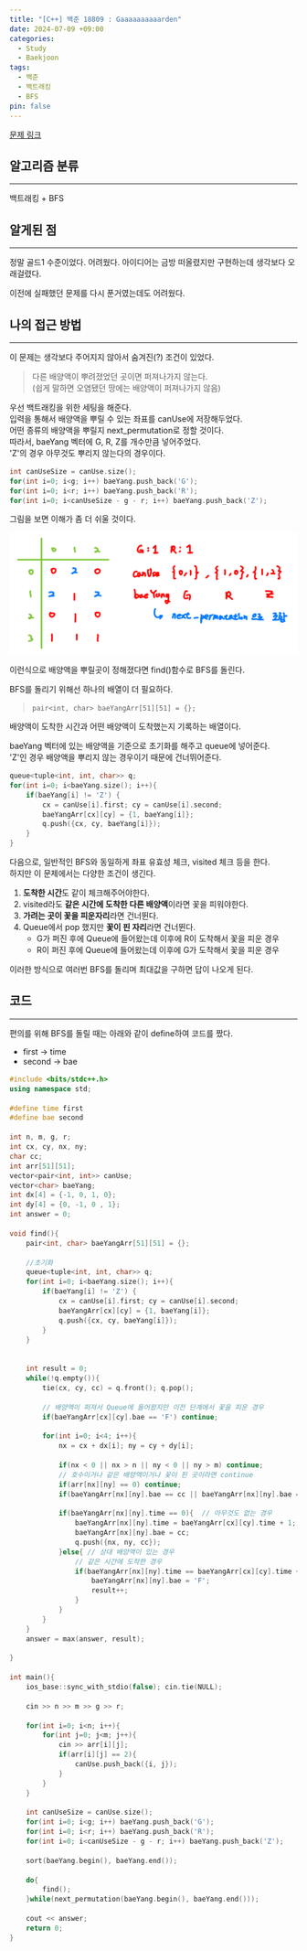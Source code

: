 ```yaml
---
title: "[C++] 백준 18809 : Gaaaaaaaaaarden"
date: 2024-07-09 +09:00
categories:
  - Study
  - Baekjoon
tags:
  - 백준
  - 백트래킹
  - BFS
pin: false
---
```

[문제 링크](https://www.acmicpc.net/problem/18809)

## 알고리즘 분류
---
백트래킹 + BFS

## 알게된 점
---
정말 골드1 수준이었다. 어려웠다. 아이디어는 금방 떠올렸지만 구현하는데 생각보다 오래걸렸다.

이전에 실패했던 문제를 다시 푼거였는데도 어려웠다.

## 나의 접근 방법
---
이 문제는 생각보다 주어지지 않아서 숨겨진(?) 조건이 있었다.

> 다른 배양액이 뿌려졌었던 곳이면 퍼져나가지 않는다.  
> (쉽게 말하면 오염됐던 땅에는 배양액이 퍼져나가지 않음)

우선 백트래킹을 위한 세팅을 해준다.  
입력을 통해서 배양액을 뿌릴 수 있는 좌표를 canUse에 저장해두었다.   
어떤 종류의 배양액을 뿌릴지 next_permutation로 정할 것이다.   
따라서, baeYang 벡터에 G, R, Z를 개수만큼 넣어주었다.  
'Z'의 경우 아무것도 뿌리지 않는다의 경우이다.

```cpp
int canUseSize = canUse.size();
for(int i=0; i<g; i++) baeYang.push_back('G');
for(int i=0; i<r; i++) baeYang.push_back('R');
for(int i=0; i<canUseSize - g - r; i++) baeYang.push_back('Z');
```

그림을 보면 이해가 좀 더 쉬울 것이다.

![](images/2024-07-02-BOJ-18809-1.png)

이런식으로 배양액을 뿌릴곳이 정해졌다면 find()함수로 BFS를 돌린다.

BFS를 돌리기 위해선 하나의 배열이 더 필요하다.  

> `pair<int, char> baeYangArr[51][51] = {};`

배양액이 도착한 시간과 어떤 배양액이 도착했는지 기록하는 배열이다.

baeYang 벡터에 있는 배양액을 기준으로 초기화를 해주고 queue에 넣어준다.   
'Z'인 경우 배양액을 뿌리지 않는 경우이기 때문에 건너뛰어준다.

```cpp
queue<tuple<int, int, char>> q;
for(int i=0; i<baeYang.size(); i++){
	if(baeYang[i] != 'Z') {
        cx = canUse[i].first; cy = canUse[i].second;
        baeYangArr[cx][cy] = {1, baeYang[i]};
        q.push({cx, cy, baeYang[i]});
    }
}
```

다음으로, 일반적인 BFS와 동일하게 좌표 유효성 체크, visited 체크 등을 한다.   
하지만 이 문제에서는 다양한 조건이 생긴다.  
1. **도착한 시간**도 같이 체크해주어야한다.
2. visited라도 **같은 시간에 도착한 다른 배양액**이라면 꽃을 피워야한다.
3. **가려는 곳이 꽃을 피운자리**라면 건너뛴다.
4. Queue에서 pop 했지만 **꽃이 핀 자리**라면 건너뛴다.
	- G가 퍼진 후에 Queue에 들어왔는데 이후에 R이 도착해서 꽃을 피운 경우
	- R이 퍼진 후에 Queue에 들어왔는데 이후에 G가 도착해서 꽃을 피운 경우

이러한 방식으로 여러번 BFS를 돌리며 최대값을 구하면 답이 나오게 된다.


## 코드
---
편의를 위해 BFS를 돌릴 때는 아래와 같이 define하여 코드를 짰다.
- first -> time
- second -> bae

```cpp
#include <bits/stdc++.h>
using namespace std;

#define time first
#define bae second

int n, m, g, r;
int cx, cy, nx, ny;
char cc;
int arr[51][51];
vector<pair<int, int>> canUse;
vector<char> baeYang;
int dx[4] = {-1, 0, 1, 0};
int dy[4] = {0, -1, 0 , 1};
int answer = 0;

void find(){
    pair<int, char> baeYangArr[51][51] = {};

	//초기화
    queue<tuple<int, int, char>> q;
    for(int i=0; i<baeYang.size(); i++){
        if(baeYang[i] != 'Z') {
            cx = canUse[i].first; cy = canUse[i].second;
            baeYangArr[cx][cy] = {1, baeYang[i]};
            q.push({cx, cy, baeYang[i]});
        }
    }


    int result = 0;
    while(!q.empty()){
        tie(cx, cy, cc) = q.front(); q.pop();

		// 배양액이 퍼져서 Queue에 들어왔지만 이전 단계에서 꽃을 피운 경우
        if(baeYangArr[cx][cy].bae == 'F') continue;

        for(int i=0; i<4; i++){
            nx = cx + dx[i]; ny = cy + dy[i];

            if(nx < 0 || nx > n || ny < 0 || ny > m) continue;
            // 호수이거나 같은 배양액이거나 꽃이 핀 곳이라면 continue
            if(arr[nx][ny] == 0) continue;
            if(baeYangArr[nx][ny].bae == cc || baeYangArr[nx][ny].bae == 'F') continue;

            if(baeYangArr[nx][ny].time == 0){  // 아무것도 없는 경우
                baeYangArr[nx][ny].time = baeYangArr[cx][cy].time + 1;
                baeYangArr[nx][ny].bae = cc;
                q.push({nx, ny, cc});
            }else{ // 상대 배양액이 있는 경우
                // 같은 시간에 도착한 경우
                if(baeYangArr[nx][ny].time == baeYangArr[cx][cy].time + 1){
                    baeYangArr[nx][ny].bae = 'F';
                    result++;
                }
            }
        }
    }
    answer = max(answer, result);
    
}

int main(){
    ios_base::sync_with_stdio(false); cin.tie(NULL); 

    cin >> n >> m >> g >> r;

    for(int i=0; i<n; i++){
        for(int j=0; j<m; j++){
            cin >> arr[i][j];
            if(arr[i][j] == 2){
                canUse.push_back({i, j});
            }
        }
    }

    int canUseSize = canUse.size();
    for(int i=0; i<g; i++) baeYang.push_back('G');
    for(int i=0; i<r; i++) baeYang.push_back('R');
    for(int i=0; i<canUseSize - g - r; i++) baeYang.push_back('Z');

    sort(baeYang.begin(), baeYang.end());
    
    do{
        find();
    }while(next_permutation(baeYang.begin(), baeYang.end()));

    cout << answer;
    return 0;
}
```

